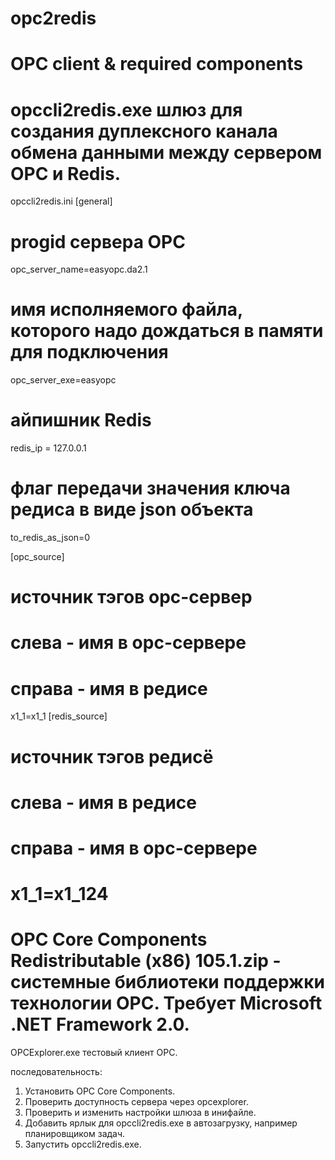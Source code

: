 # opc2redis
OPC client &amp; required components
=============
opccli2redis.exe шлюз для создания дуплексного канала обмена данными между сервером ОРС и Redis.
============
opccli2redis.ini
[general]
# progid сервера ОРС
opc_server_name=easyopc.da2.1
# имя исполняемого файла, которого надо дождаться в памяти для подключения
opc_server_exe=easyopc
# айпишник Redis
redis_ip = 127.0.0.1
# флаг передачи значения ключа редиса в виде json объекта
to_redis_as_json=0

[opc_source]
# источник тэгов орс-сервер
# слева - имя в орс-сервере
# справа - имя в редисе
x1_1=x1_1
[redis_source]
# источник тэгов редисё
# слева - имя в редисе
# справа - имя в орс-сервере
x1_1=x1_124
=============
OPC Core Components Redistributable (x86) 105.1.zip - системные библиотеки поддержки технологии ОРС. Требует Microsoft .NET Framework 2.0.
==============
OPCExplorer.exe тестовый клиент ОРС.

последовательность:
1. Установить OPC Core Components. 
2. Проверить доступность сервера через opcexplorer.
3. Проверить и изменить настройки шлюза в инифайле.
4. Добавить ярлык для opccli2redis.exe в автозагрузку, например планировщиком задач.
5. Запустить opccli2redis.exe.